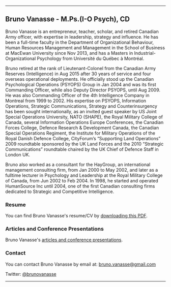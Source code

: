 * * *
## Bruno Vanasse - M.Ps.(I-O Psych), CD

Bruno Vanasse is an entrepreneur, teacher, scholar, and retired Canadian Army officer, with expertise in leadership, strategy and influence. He has been a full-time faculty in the Department of Organizational Behaviour, Human Resources Management and Management in the School of Business at MacEwan University since Nov 2013, and has a Masters in Industrial-Organizational Psychology from Université du Québec à Montréal. 

Bruno retired at the rank of Lieutenant-Colonel from the Canadian Army Reserves (Intelligence) in Aug 2015 after 30 years of service and four overseas operational deployments. He officially stood up the Canadian Psychological Operations (PSYOPS) Group in Jan 2004 and was its first Commanding Officer, while also Deputy Director PSYOPS, until Aug 2009. He was also Commanding Officer of the 4th Intelligence Company in Montreal from 1999 to 2002. His expertise on PSYOPS, Information Operations, Strategic Communications, Strategy and Counterinsurgency has been sought internationally, as an invited guest speaker by US Joint Special Operations University, NATO (SHAPE), the Royal Military College of Canada, several Information Operations Europe Conferences, the Canadian Forces College, Defence Research & Development Canada, the Canadian Special Operations Regiment, the Institute for Military Operations of the Royal Danish Defence College, CityForum’s “Supporting Land Operations” 2009 roundtable sponsored by the UK Land Forces and the 2010 “Strategic Communications” roundtable chaired by the UK Chief of Defence Staff in London UK.
 
Bruno also worked as a consultant for the HayGroup, an international management consulting firm, from Jan 2000 to May 2002, and later as a fulltime lecturer in Psychology and Leadership at the Royal Military College of Canada, from Jun 2002 to Feb 2004. In 1998, he started and operated HumanSource Inc until 2004, one of the first Canadian consulting firms dedicated to Strategic and Competitive Intelligence. 


### Resume

You can find Bruno Vanasse's resume/CV by [downloading this PDF](Bruno_Vanasse.pdf).


### Articles and Conference Presentations

Bruno Vanasse's [articles and conference presentations](articles/README.md).


### Contact 

You can contact Bruno Vanasse by email at: <bruno.vanasse@gmail.com> 

Twitter: [@brunovanasse](https://twitter.com/brunovanasse)

* * *
